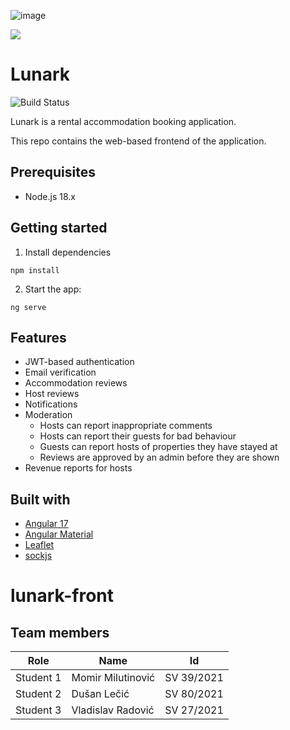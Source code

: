 ![image](https://github.com/tinylunark/lunark-front/assets/42711489/a6912e8f-8243-40ec-8587-193edbea391d)

<img src="https://github.com/tinylunark/lunark-front/raw/doc/readme/MainPageScreenshot.png"/>

# Lunark

![Build Status](https://github.com/tinylunark/lunark-front/actions/workflows/node.js.yml/badge.svg?branch=develop)

Lunark is a rental accommodation booking application.

This repo contains the web-based frontend of the application.

## Prerequisites

- Node.js 18.x

## Getting started

1. Install dependencies 
```
npm install
```

2. Start the app:
```
ng serve
```

## Features

- JWT-based authentication
- Email verification
- Accommodation reviews
- Host reviews
- Notifications
- Moderation
    - Hosts can report inappropriate comments
    - Hosts can report their guests for bad behaviour
    - Guests can report hosts of properties they have stayed at
    - Reviews are approved by an admin before they are shown
- Revenue reports for hosts

## Built with

- [Angular 17](https://angular.io/)
- [Angular Material](https://material.angular.io/)
- [Leaflet](https://leafletjs.com/)
- [sockjs](https://www.npmjs.com/package/sockjs)

# lunark-front
## Team members
| Role | Name | Id 
---|---|---
|Student 1| Momir Milutinović | SV 39/2021 
|Student 2| Dušan Lečić | SV 80/2021 
|Student 3| Vladislav Radović | SV 27/2021 
